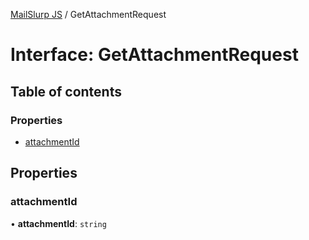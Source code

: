 [MailSlurp JS](../README.md) / GetAttachmentRequest

# Interface: GetAttachmentRequest

## Table of contents

### Properties

- [attachmentId](GetAttachmentRequest.md#attachmentid)

## Properties

### attachmentId

• **attachmentId**: `string`
